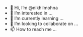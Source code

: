 - 👋 Hi, I’m @nikhilmohna
- 👀 I’m interested in ...
- 🌱 I’m currently learning ...
- 💞️ I’m looking to collaborate on ...
- 📫 How to reach me ...

<!---
nikhilmohna/nikhilmohna is a ✨ special ✨ repository because its `README.md` (this file) appears on your GitHub profile.
You can click the Preview link to take a look at your changes.
--->
